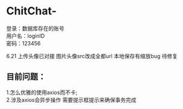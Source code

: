 # ChitChat-
登录：数据库存在的账号  
用户名：loginID  
密码：123456

6.21 上传头像已对接 图片头像src改成全都url 本地保存有缩放bug 待修复



## 目前问题：
1.怎么优雅的使用axios而不卡;  
2.涉及axios会异步操作 需要提示框提示来确保事务完成

